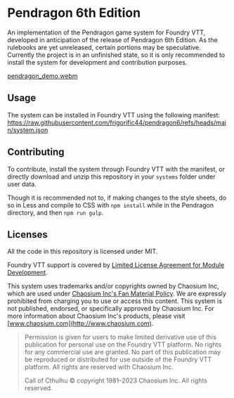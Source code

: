 # Pendragon 6th Edition

An implementation of the Pendragon game system for Foundry VTT, developed in anticipation of the release of Pendragon 6th Edition. As the rulebooks are yet unreleased, certain portions may be speculative. Currently the project is in an unfinished state, so it is only recommended to install the system for development and contribution purposes.

[pendragon_demo.webm](https://github.com/user-attachments/assets/1e9f6807-a8c8-46fd-bc9a-962ccf168778)

## Usage

The system can be installed in Foundry VTT using the following manifest: https://raw.githubusercontent.com/frigorific44/pendragon6/refs/heads/main/system.json

## Contributing

To contribute, install the system through Foundry VTT with the manifest, or directly download and unzip this repository in your `systems` folder under user data.

Though it is recommended not to, if making changes to the style sheets, do so in Less and compile to CSS with `npm install` while in the Pendragon directory, and then `npm run gulp`.

## Licenses

All the code in this repository is licensed under MIT.

Foundry VTT support is covered by [Limited License Agreement for Module Development](https://foundryvtt.com/article/license/).

This system uses trademarks and/or copyrights owned by Chaosium Inc, which are used under [Chaosium Inc's Fan Material Policy](https://www.chaosium.com/fan-material-policy/). We are expressly prohibited from charging you to use or access this  content. This system is not published, endorsed, or specifically  approved by Chaosium Inc. For more information about Chaosium Inc's  products, please visit [www.chaosium.com](http://www.chaosium.com).

> Permission is given for users to make limited derivative  use of this publication for personal use on the Foundry VTT platform. No rights for any commercial use are granted. No part of this publication  may be reproduced or distributed for use outside of the Foundry VTT  platform. All rights are reserved with Chaosium Inc.
>
> Call of Cthulhu © copyright 1981–2023 Chaosium Inc. All rights reserved.
